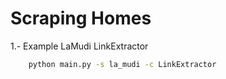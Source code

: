 # Scraping Homes

1.- Example LaMudi LinkExtractor
```bash
    python main.py -s la_mudi -c LinkExtractor
```
